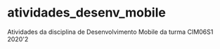 # atividades_desenv_mobile
Atividades da disciplina de Desenvolvimento Mobile da turma CIM06S1 2020'2
